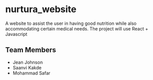 # nurtura_website

A website to assist the user in having good nutrition while also accommodating certain medical needs.
The project will use React + Javascript

## Team Members

- Jean Johnson
- Saanvi Kakde
- Mohammad Safar
